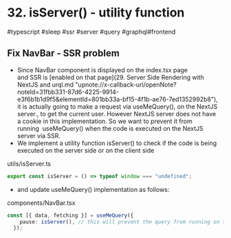 # 32\. isServer() - utility function

#typescript #sleep #ssr #server #query #graphql#frontend

## Fix NavBar - SSR problem

  

- Since NavBar component is displayed on the index.tsx page and SSR is [enabled on that page](29. Server Side Rendering with NextJS and urql.md "upnote://x-callback-url/openNote?noteId=31fbb331-87d6-4225-9914-e3f6b1b1d9f5&elementId=801bb33a-bf15-4f1b-ae76-7ed1352992b8"),  it is actually going to make a request via useMeQuery(), on the NextJS server., to get the current user. However NextJS server does not have a cookie in this implementation. So we want to prevent it from running  useMeQuery() when the code is executed on the NextJS server via SSR.
- We implement a utility function isServer() to check if the code is being executed on the server side or on the client side

  

utils/isServer.ts

```typescript
export const isServer = () => typeof window === "undefined";
```

  

- and update useMeQuery() implementation as follows:

components/NavBar.tsx

```typescript
const [{ data, fetching }] = useMeQuery({
    pause: isServer(), // this will prevent the query from running on the server (there's no cookie on the server to look for)
  });
```

  

##